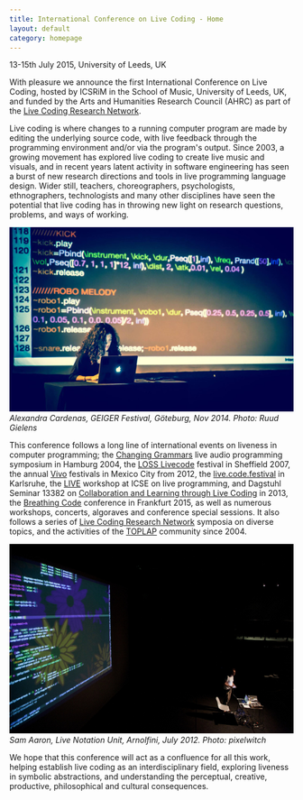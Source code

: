 ```yaml
---
title: International Conference on Live Coding - Home
layout: default
category: homepage
---
```


13-15th July 2015, University of Leeds, UK

With pleasure we announce the first International Conference on Live Coding, hosted by ICSRiM in the School of Music, University of Leeds, UK, and funded by the Arts and Humanities Research Council (AHRC) as part of the [Live Coding Research Network](http://livecodenetwork.org).

Live coding is where changes to a running computer program are made by editing the underlying source code, with live feedback through the programming environment and/or via the program's output. Since 2003, a growing movement has explored live coding to create live music and visuals, and in recent years latent activity in software engineering has seen a burst of new research directions and tools in live programming language design. Wider still, teachers, choreographers, psychologists, ethnographers, technologists and many other disciplines have seen the potential that live coding has in throwing new light on research questions, problems, and ways of working.

![Alexandra Cardenas, GEIGER Festival, Göteburg, Nov 2014](alexandra.jpg)
*Alexandra Cardenas, GEIGER Festival, Göteburg, Nov 2014. Photo: Ruud Gielens*

This conference follows a long line of international events on liveness in computer programming; the [Changing Grammars](http://swiki.hfbk-hamburg.de/MusicTechnology/609) live audio programming symposium in Hamburg 2004, the [LOSS Livecode](http://livecode.access-space.org/) festival in Sheffield 2007, the annual [Vivo](http://vivo.cenart.tv/) festivals in Mexico City from 2012, the [live.code.festival](http://imwi.hfm.eu/livecode/2013/) in Karlsruhe, the [LIVE](http://liveprogramming.github.io/2013/) workshop at ICSE on live programming, and Dagstuhl Seminar 13382 on [Collaboration and Learning through Live Coding](http://drops.dagstuhl.de/opus/volltexte/2014/4420/) in 2013, the [Breathing Code](http://breathing-code.de/) conference in Frankfurt 2015, as well as numerous workshops, concerts, algoraves and conference special sessions. It also follows a series of [Live Coding Research Network](http://livecodenetwork.org) symposia on diverse topics, and the activities of the [TOPLAP](http://toplap.org/) community since 2004.

![Sam Aaron, Live Notation Unit, Arnolfini, July 2012](aaron.jpg)
*Sam Aaron, Live Notation Unit, Arnolfini, July 2012. Photo: pixelwitch*

We hope that this conference will act as a confluence for all this work, helping establish live coding as an interdisciplinary field, exploring liveness in symbolic abstractions, and understanding the perceptual, creative, productive, philosophical and cultural consequences.
